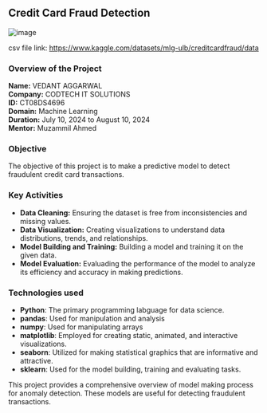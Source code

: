 ## Credit Card Fraud Detection

![image](https://github.com/user-attachments/assets/754f9667-76f9-442e-b9d5-ba9e515240cd)

csv file link: https://www.kaggle.com/datasets/mlg-ulb/creditcardfraud/data

### Overview of the Project

**Name:** VEDANT AGGARWAL <br>
**Company:** CODTECH IT SOLUTIONS <br>
**ID:** CT08DS4696 <br>
**Domain:** Machine Learning <br>
**Duration:** July 10, 2024 to August 10, 2024 <br>
**Mentor:** Muzammil Ahmed

### Objective

The objective of this project is to make a predictive model to detect fraudulent credit card transactions.

### Key Activities

- **Data Cleaning:** Ensuring the dataset is free from inconsistencies and missing values.
- **Data Visualization:** Creating visualizations to understand data distributions, trends, and relationships.
- **Model Building and Training:** Building a model and training it on the given data.
- **Model Evaluation:** Evaluading the performance of the model to analyze its efficiency and accuracy in making predictions.

### Technologies used
- **Python**: The primary programming labguage for data science.
- **pandas**: Used for manipulation and analysis
- **numpy**: Used for manipulating arrays
- **matplotlib**: Employed for creating static, animated, and interactive visualizations.
- **seaborn**: Utilized for making statistical graphics that are informative and attractive.
- **sklearn**: Used for the model building, training and evaluating tasks.

This project provides a comprehensive overview of model making process for anomaly detection. These models are useful for detecting fraudulent transactions.

